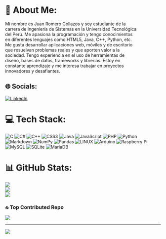 # 💫 About Me:
Mi nombre es Juan Romero Collazos y soy estudiante de la<br>carrera de Ingeniería de Sistemas en la Universidad Tecnológica<br>del Perú. Me apasiona la programación y tengo conocimientos<br>en diferentes lenguajes como HTML5, Java, C++, Python, etc.<br>Me gusta desarrollar aplicaciones web, móviles y de escritorio<br>que resuelvan problemas reales y que aporten valor a la<br>sociedad. Tengo experiencia en el uso de herramientas de<br>diseño, bases de datos, frameworks y librerías. Estoy en<br>constante aprendizaje y me interesa trabajar en proyectos<br>innovadores y desafiantes.


## 🌐 Socials:
[![LinkedIn](https://img.shields.io/badge/LinkedIn-%230077B5.svg?logo=linkedin&logoColor=white)](https://www.linkedin.com/in/juan-bladimir-romero-collazos/)

# 💻 Tech Stack:
![C](https://img.shields.io/badge/c-%2300599C.svg?style=for-the-badge&logo=c&logoColor=white) ![C#](https://img.shields.io/badge/c%23-%23239120.svg?style=for-the-badge&logo=c-sharp&logoColor=white) ![C++](https://img.shields.io/badge/c++-%2300599C.svg?style=for-the-badge&logo=c%2B%2B&logoColor=white) ![CSS3](https://img.shields.io/badge/css3-%231572B6.svg?style=for-the-badge&logo=css3&logoColor=white) ![Java](https://img.shields.io/badge/java-%23ED8B00.svg?style=for-the-badge&logo=java&logoColor=white) ![JavaScript](https://img.shields.io/badge/javascript-%23323330.svg?style=for-the-badge&logo=javascript&logoColor=%23F7DF1E) ![PHP](https://img.shields.io/badge/php-%23777BB4.svg?style=for-the-badge&logo=php&logoColor=white) ![Python](https://img.shields.io/badge/python-3670A0?style=for-the-badge&logo=python&logoColor=ffdd54) ![Markdown](https://img.shields.io/badge/markdown-%23000000.svg?style=for-the-badge&logo=markdown&logoColor=white) ![NumPy](https://img.shields.io/badge/numpy-%23013243.svg?style=for-the-badge&logo=numpy&logoColor=white) ![Pandas](https://img.shields.io/badge/pandas-%23150458.svg?style=for-the-badge&logo=pandas&logoColor=white) ![LINUX](https://img.shields.io/badge/Linux-FCC624?style=for-the-badge&logo=linux&logoColor=black) ![Arduino](https://img.shields.io/badge/-Arduino-00979D?style=for-the-badge&logo=Arduino&logoColor=white) ![Raspberry Pi](https://img.shields.io/badge/-RaspberryPi-C51A4A?style=for-the-badge&logo=Raspberry-Pi) ![MySQL](https://img.shields.io/badge/mysql-%2300f.svg?style=for-the-badge&logo=mysql&logoColor=white) ![SQLite](https://img.shields.io/badge/sqlite-%2307405e.svg?style=for-the-badge&logo=sqlite&logoColor=white) ![MariaDB](https://img.shields.io/badge/MariaDB-003545?style=for-the-badge&logo=mariadb&logoColor=white)
# 📊 GitHub Stats:
![](https://github-readme-stats.vercel.app/api?username=INGSYSTEM&theme=dracula&hide_border=false&include_all_commits=true&count_private=true)<br/>
![](https://github-readme-streak-stats.herokuapp.com/?user=INGSYSTEM&theme=dracula&hide_border=false)<br/>
![](https://github-readme-stats.vercel.app/api/top-langs/?username=INGSYSTEM&theme=dracula&hide_border=false&include_all_commits=true&count_private=true&layout=compact)

### 🔝 Top Contributed Repo
![](https://github-contributor-stats.vercel.app/api?username=INGSYSTEM&limit=5&theme=dark&combine_all_yearly_contributions=true)

---
[![](https://visitcount.itsvg.in/api?id=INGSYSTEM&icon=0&color=0)](https://visitcount.itsvg.in)

<!-- Proudly created with GPRM ( https://gprm.itsvg.in ) -->
